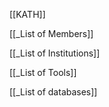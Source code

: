 [[KATH]]

[[_List of Members]] 

[[_List of Institutions]] 

[[_List of Tools]] 

[[_List of databases]] 